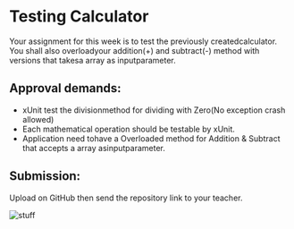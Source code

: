 # Testing Calculator

Your assignment for this week is to test the previously createdcalculator. You shall also overloadyour addition(+) and subtract(-) method with versions that takesa array as inputparameter.


## Approval demands:

* xUnit test the divisionmethod for dividing with Zero(No exception crash allowed)
* Each mathematical operation should be testable by xUnit.
* Application need tohave a Overloaded method for Addition & Subtract that accepts a array asinputparameter.


## Submission:

Upload on GitHub then send the repository link to your teacher.



![stuff](https://cdn.pixabay.com/photo/2012/04/13/12/38/school-32229_960_720.png)
